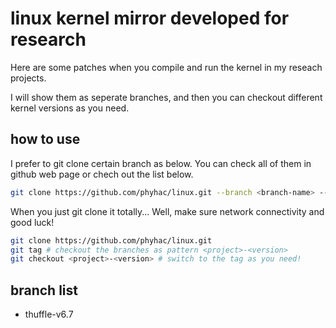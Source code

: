 # linux kernel mirror developed for research
Here are some patches when you compile and run the kernel in my reseach projects.

I will show them as seperate branches, and then you can checkout different kernel versions as you need.

## how to use
I prefer to git clone certain branch as below. You can check all of them in github web page or chech out the list below.
```bash
git clone https://github.com/phyhac/linux.git --branch <branch-name> --depth 1
```

When you just git clone it totally... 
Well, make sure network connectivity and good luck!
```bash
git clone https://github.com/phyhac/linux.git
git tag # checkout the branches as pattern <project>-<version>
git checkout <project>-<version> # switch to the tag as you need!
```

## branch list
- thuffle-v6.7
